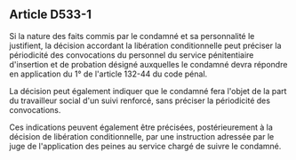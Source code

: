 Article D533-1
----
Si la nature des faits commis par le condamné et sa personnalité le justifient,
la décision accordant la libération conditionnelle peut préciser la périodicité
des convocations du personnel du service pénitentiaire d'insertion et de
probation désigné auxquelles le condamné devra répondre en application du 1° de
l'article 132-44 du code pénal.

La décision peut également indiquer que le condamné fera l'objet de la part du
travailleur social d'un suivi renforcé, sans préciser la périodicité des
convocations.

Ces indications peuvent également être précisées, postérieurement à la décision
de libération conditionnelle, par une instruction adressée par le juge de
l'application des peines au service chargé de suivre le condamné.
